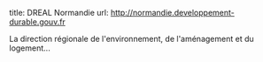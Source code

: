 title: DREAL Normandie
url: http://normandie.developpement-durable.gouv.fr

La direction régionale de l'environnement, de l'aménagement et du logement...
